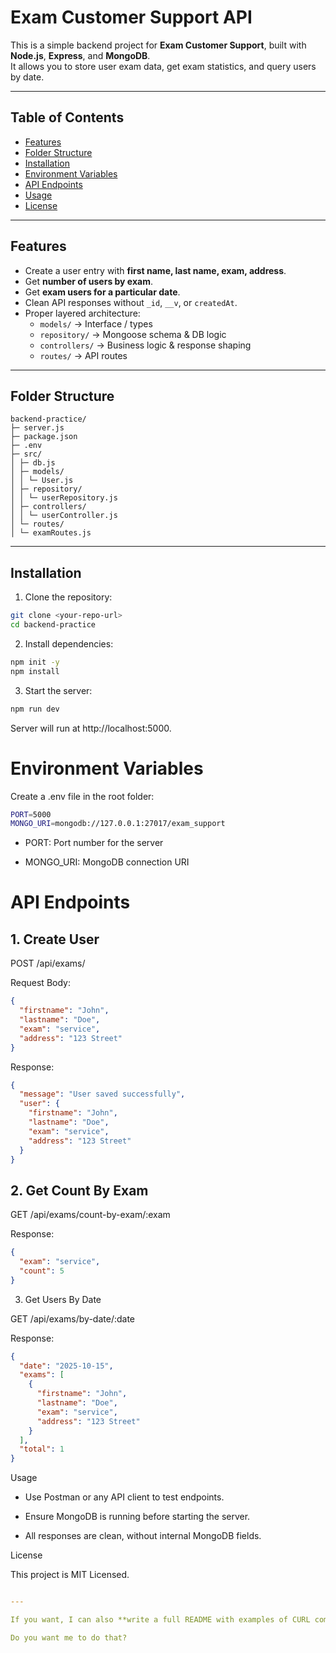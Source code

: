 # Exam Customer Support API

This is a simple backend project for **Exam Customer Support**, built with **Node.js**, **Express**, and **MongoDB**.  
It allows you to store user exam data, get exam statistics, and query users by date.

---

## Table of Contents

- [Features](#features)
- [Folder Structure](#folder-structure)
- [Installation](#installation)
- [Environment Variables](#environment-variables)
- [API Endpoints](#api-endpoints)
- [Usage](#usage)
- [License](#license)

---

## Features

- Create a user entry with **first name, last name, exam, address**.  
- Get **number of users by exam**.  
- Get **exam users for a particular date**.  
- Clean API responses without `_id`, `__v`, or `createdAt`.  
- Proper layered architecture:
  - `models/` → Interface / types  
  - `repository/` → Mongoose schema & DB logic  
  - `controllers/` → Business logic & response shaping  
  - `routes/` → API routes  

---

## Folder Structure
```
backend-practice/
├─ server.js
├─ package.json
├─ .env
├─ src/
│ ├─ db.js
│ ├─ models/
│ │ └─ User.js
│ ├─ repository/
│ │ └─ userRepository.js
│ ├─ controllers/
│ │ └─ userController.js
│ └─ routes/
│ └─ examRoutes.js
```

---

## Installation

1. Clone the repository:

```bash
git clone <your-repo-url>
cd backend-practice
```
2. Install dependencies:
```bash
npm init -y
npm install
```
3. Start the server:
```bash
npm run dev
```
Server will run at http://localhost:5000.

# Environment Variables

Create a .env file in the root folder:
```bash
PORT=5000
MONGO_URI=mongodb://127.0.0.1:27017/exam_support
```
- PORT: Port number for the server

- MONGO_URI: MongoDB connection URI
# API Endpoints
## 1. Create User
POST /api/exams/

Request Body:
```json
{
  "firstname": "John",
  "lastname": "Doe",
  "exam": "service",
  "address": "123 Street"
}
```
Response:
```json
{
  "message": "User saved successfully",
  "user": {
    "firstname": "John",
    "lastname": "Doe",
    "exam": "service",
    "address": "123 Street"
  }
}
```
## 2. Get Count By Exam
GET /api/exams/count-by-exam/:exam

Response:
```json
{
  "exam": "service",
  "count": 5
}
```
3. Get Users By Date

GET /api/exams/by-date/:date

Response:
```json
{
  "date": "2025-10-15",
  "exams": [
    {
      "firstname": "John",
      "lastname": "Doe",
      "exam": "service",
      "address": "123 Street"
    }
  ],
  "total": 1
}
```

Usage

- Use Postman or any API client to test endpoints.

- Ensure MongoDB is running before starting the server.

- All responses are clean, without internal MongoDB fields.

License

This project is MIT Licensed.
```yaml

---

If you want, I can also **write a full README with examples of CURL commands** for all endpoints so anyone can test the API immediately.  

Do you want me to do that?
```
